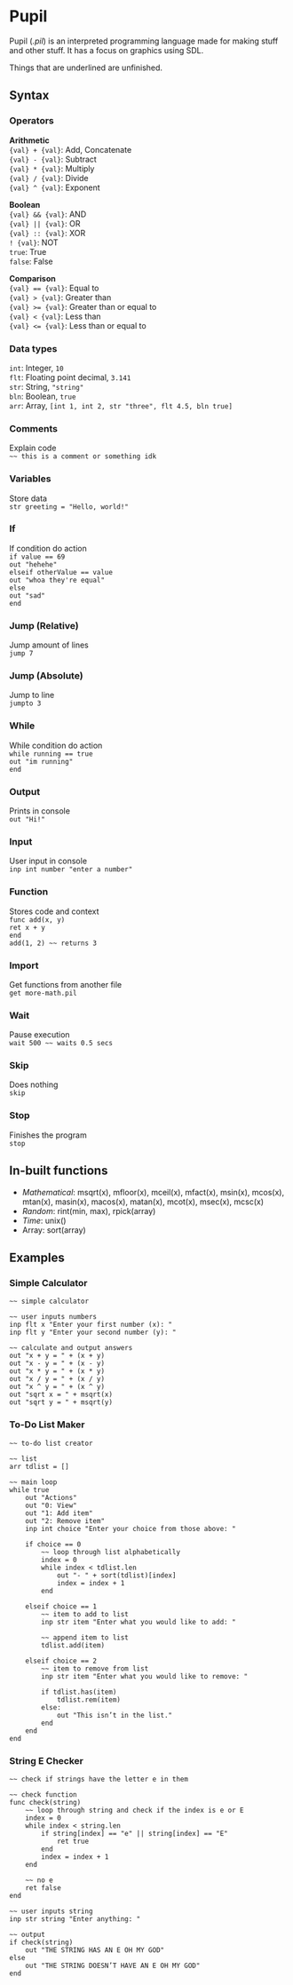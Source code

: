 # Pupil

Pupil (*.pil*) is an interpreted programming language made for making stuff and other stuff. It has a focus on graphics using SDL.

Things that are underlined are unfinished.

## Syntax

### Operators

**Arithmetic**  
`{val} + {val}`: Add, Concatenate  
`{val} - {val}`: Subtract  
`{val} * {val}`: Multiply  
`{val} / {val}`: Divide  
`{val} ^ {val}`: Exponent

**Boolean**  
`{val} && {val}`: AND  
`{val} || {val}`: OR  
`{val} :: {val}`: XOR  
`! {val}`: NOT  
`true`: True  
`false`: False

**Comparison**  
`{val} == {val}`: Equal to  
`{val} > {val}`: Greater than  
`{val} >= {val}`: Greater than or equal to  
`{val} < {val}`: Less than  
`{val} <= {val}`: Less than or equal to

### Data types

`int`: Integer, `10`  
`flt`: Floating point decimal, `3.141`  
`str`: String, `"string"`  
`bln`: Boolean, `true`  
`arr`: Array, `[int 1, int 2, str "three", flt 4.5, bln true]`

### Comments

Explain code  
`~~ this is a comment or something idk`

### Variables

Store data  
`str greeting = "Hello, world!"`

### If

If condition do action  
`if value == 69`  
	`out "hehehe"`  
`elseif otherValue == value`  
	`out "whoa they're equal"`  
`else`  
	`out "sad"`  
`end`

### Jump (Relative)

Jump amount of lines  
`jump 7`

### Jump (Absolute)

Jump to line  
`jumpto 3`

### While

While condition do action  
`while running == true`  
	`out "im running"`  
`end`

### Output

Prints in console  
`out "Hi!"`

### Input

User input in console  
`inp int number "enter a number"`

### Function

Stores code and context  
`func add(x, y)`  
	`ret x + y`  
`end`  
`add(1, 2) ~~ returns 3`

### Import

Get functions from another file  
`get more-math.pil`

### Wait

Pause execution  
`wait 500 ~~ waits 0.5 secs`

### Skip

Does nothing  
`skip`

### Stop

Finishes the program  
`stop`

## In-built functions

- *Mathematical*: msqrt(x), mfloor(x), mceil(x), mfact(x), msin(x), mcos(x), mtan(x), masin(x), macos(x), matan(x), mcot(x), msec(x), mcsc(x)  
- *Random*: rint(min, max), rpick(array)  
- *Time*: unix()  
- Array: sort(array)

## Examples

### Simple Calculator

```pil
~~ simple calculator

~~ user inputs numbers  
inp flt x "Enter your first number (x): "  
inp flt y "Enter your second number (y): "

~~ calculate and output answers  
out "x + y = " + (x + y)  
out "x - y = " + (x - y)  
out "x * y = " + (x * y)  
out "x / y = " + (x / y)  
out "x ^ y = " + (x ^ y)  
out "sqrt x = " + msqrt(x)  
out "sqrt y = " + msqrt(y)
```

### To-Do List Maker

```pil
~~ to-do list creator

~~ list  
arr tdlist = []

~~ main loop  
while true  
    out "Actions"  
    out "0: View"  
    out "1: Add item"  
    out "2: Remove item"  
    inp int choice "Enter your choice from those above: "

    if choice == 0  
        ~~ loop through list alphabetically  
        index = 0  
        while index < tdlist.len  
            out "- " + sort(tdlist)[index]  
            index = index + 1  
        end

    elseif choice == 1  
        ~~ item to add to list  
        inp str item "Enter what you would like to add: "

        ~~ append item to list  
        tdlist.add(item)

    elseif choice == 2  
        ~~ item to remove from list  
        inp str item "Enter what you would like to remove: "  
        
        if tdlist.has(item)  
            tdlist.rem(item)  
        else:  
            out "This isn’t in the list."  
        end  
    end 
end
```

### String E Checker

```pil
~~ check if strings have the letter e in them

~~ check function  
func check(string)  
    ~~ loop through string and check if the index is e or E  
    index = 0  
    while index < string.len  
        if string[index] == "e" || string[index] == "E"  
            ret true  
        end  
        index = index + 1  
    end

    ~~ no e  
    ret false  
end

~~ user inputs string  
inp str string "Enter anything: "

~~ output  
if check(string)  
    out "THE STRING HAS AN E OH MY GOD"  
else  
    out "THE STRING DOESN’T HAVE AN E OH MY GOD"  
end
```
